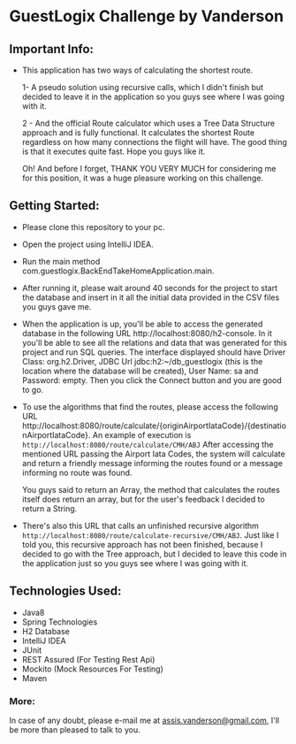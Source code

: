 # GuestLogix Challenge by Vanderson

## Important Info:
- This application has two ways of calculating the shortest route.
 
  1- A pseudo solution using recursive calls, which I didn't finish but decided to leave it in the application so 
  you guys see where I was going with it.
  
  2 - And the official Route calculator which uses a Tree Data Structure approach and is fully functional. It calculates the 
  shortest Route regardless on how many connections the flight will have. The good thing is that it executes quite 
  fast. Hope you guys like it.
  
  Oh! And before I forget, THANK YOU VERY MUCH for considering me for this position, it was a huge pleasure working 
  on this challenge.

## Getting Started:
- Please clone this repository to your pc.
- Open the project using IntelliJ IDEA.
- Run the main method com.guestlogix.BackEndTakeHomeApplication.main. 
- After running it, please wait around 40 seconds for the project to start the database and insert in it all the 
  initial data provided in the CSV files you guys gave me.
- When the application is up, you'll be able to access the generated database in the following URL 
  http://localhost:8080/h2-console. In it you'll be able to see all the relations and data that was generated for 
  this project and run SQL queries.
  The interface displayed should have Driver Class: org.h2.Driver, JDBC Url jdbc:h2:~/db_guestlogix 
  (this is the location where the database will be created), User Name: sa and Password: empty. Then you click the 
  Connect button and you are good to go.
- To use the algorithms that find the routes, please access the following 
  URL http://localhost:8080/route/calculate/{originAirportIataCode}/{destinationAirportIataCode}. 
  An example of execution is ``http://localhost:8080/route/calculate/CMH/ABJ``
  After accessing the mentioned URL passing the Airport Iata Codes, the system will calculate and return a friendly 
  message informing the routes found or a message informing no route was found.
  
  You guys said to return an Array, the method that calculates the routes itself does return an array, but for the 
  user's feedback I decided to return a String.
  
- There's also this URL that calls an unfinished recursive algorithm 
 ``http://localhost:8080/route/calculate-recursive/CMH/ABJ``. Just like I told you, this recursive approach has not 
  been finished, because I decided to go with the Tree approach, but I decided to leave this code in the application 
  just so you guys see where I was going with it.  

## Technologies Used:
- Java8
- Spring Technologies
- H2 Database
- IntelliJ IDEA
- JUnit
- REST Assured (For Testing Rest Api)
- Mockito (Mock Resources For Testing)
- Maven

### More:
In case of any doubt, please e-mail me at assis.vanderson@gmail.com, I'll be more than pleased to talk to you.